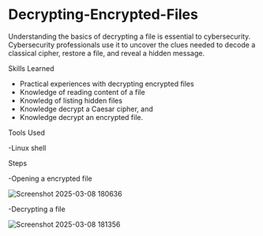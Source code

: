 # Decrypting-Encrypted-Files

Understanding the basics of decrypting a file is essential to cybersecurity. Cybersecurity professionals use it to uncover the clues needed to decode a classical cipher, restore a file, and reveal a hidden message.

Skills Learned
- Practical experiences with decrypting encrypted files
- Knowledge of reading content of a file 
- Knowledg of listing hidden files
- Knowledge decrypt a Caesar cipher, and
- Knowledge decrypt an encrypted file.

Tools Used

-Linux shell

Steps

-Opening a encrypted file

![Screenshot 2025-03-08 180636](https://github.com/user-attachments/assets/61ca427b-1cb0-4a65-a15a-3df10eab54fa)


-Decrypting a file

![Screenshot 2025-03-08 181356](https://github.com/user-attachments/assets/e2af8a8e-2114-4126-91b1-3ca705f58609)



